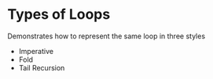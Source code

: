 Types of Loops
===

Demonstrates how to represent the same loop in three styles

* Imperative
* Fold
* Tail Recursion